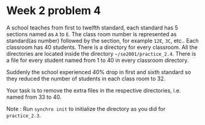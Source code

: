 # Week 2 problem 4

A school teaches from first to twelfth standard, each standard has 5 sections named as ` A ` to ` E `. The class room number is represented as standard(as number) followed by the section, for example ` 12E `, ` 3C `, etc..
Each classroom has 40 students. There is a directory for every classroom. All the directories are located inside the directory ` ~/se2001/practice_2.4 `. There is a file for every student named from 1 to 40 in every classroom directory.

Suddenly the school experienced 40% drop in first and sixth standard so they reduced the number of students in each class room to 32. 

Your task is to remove the extra files in the respective directories, i.e. named from 33 to 40.

Note : Run ` synchro init ` to initialize the directory as you did for ` practice_2.3 `.
